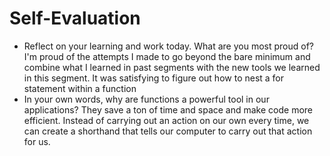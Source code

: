 # Self-Evaluation

- Reflect on your learning and work today. What are you most proud of? I'm proud of the attempts I made to go beyond the bare minimum and combine what I learned in past segments with the new tools we learned in this segment. It was satisfying to figure out how to nest a for statement within a function
- In your own words, why are functions a powerful tool in our applications? They save a ton of time and space and make code more efficient. Instead of carrying out an action on our own every time, we can create a shorthand that tells our computer to carry out that action for us.